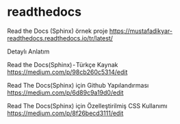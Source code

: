 # readthedocs

Read the Docs (Sphinx) örnek proje
https://mustafadikyar-readthedocs.readthedocs.io/tr/latest/

Detaylı Anlatım

Read the Docs(Sphinx) - Türkçe Kaynak
https://medium.com/p/98cb260c5314/edit

Read The Docs(Sphinx) için Github Yapılandırması
https://medium.com/p/6d89c9a19d0/edit

Read The Docs(Sphinx) için Özelleştirilmiş CSS Kullanımı
https://medium.com/p/8f26becd3111/edit
